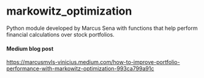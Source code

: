 # markowitz_optimization
Python module developed by Marcus Sena with functions that help perform financial calculations over stock portfolios.

#### Medium blog post
https://marcusmvls-vinicius.medium.com/how-to-improve-portfolio-performance-with-markowitz-optimization-993ca799a91c
